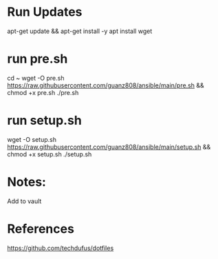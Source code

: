 # Run Updates
apt-get update && apt-get install -y
apt install wget

# run pre.sh
cd ~
wget -O pre.sh https://raw.githubusercontent.com/guanz808/ansible/main/pre.sh && chmod +x pre.sh
./pre.sh

# run setup.sh
wget -O setup.sh https://raw.githubusercontent.com/guanz808/ansible/main/setup.sh && chmod +x setup.sh
./setup.sh

# Notes:
Add <userName> to vault

# References
https://github.com/techdufus/dotfiles